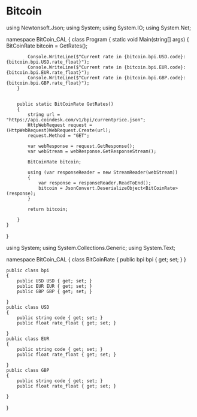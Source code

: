 # Bitcoin
using Newtonsoft.Json;
using System;
using System.IO;
using System.Net;

namespace BitCoin_CAL
{
    class Program
    {
        static void Main(string[] args)
        {
            BitCoinRate bitcoin = GetRates();

            Console.WriteLine($"Current rate in {bitcoin.bpi.USD.code}: {bitcoin.bpi.USD.rate_float}");
            Console.WriteLine($"Current rate in {bitcoin.bpi.EUR.code}: {bitcoin.bpi.EUR.rate_float}");
            Console.WriteLine($"Current rate in {bitcoin.bpi.GBP.code}: {bitcoin.bpi.GBP.rate_float}");
        }


        public static BitCoinRate GetRates()
        {
            string url = "https://api.coindesk.com/v1/bpi/currentprice.json";
            HttpWebRequest request = (HttpWebRequest)WebRequest.Create(url);
            request.Method = "GET";

            var webResponse = request.GetResponse();
            var webStream = webResponse.GetResponseStream();

            BitCoinRate bitcoin;

            using (var responseReader = new StreamReader(webStream))
            {
                var response = responseReader.ReadToEnd();
                bitcoin = JsonConvert.DeserializeObject<BitCoinRate>(response);
            }

            return bitcoin;

        }
    }
}





using System;
using System.Collections.Generic;
using System.Text;

namespace BitCoin_CAL
{
    class BitCoinRate
    {
        public bpi bpi { get; set; }
    }


    public class bpi
    {
        public USD USD { get; set; }
        public EUR EUR { get; set; }
        public GBP GBP { get; set; }

    }
    public class USD
    {
        public string code { get; set; }
        public float rate_float { get; set; }
        
    }
    public class EUR
    {
        public string code { get; set; }
        public float rate_float { get; set; }

    }
    public class GBP
    {
        public string code { get; set; }
        public float rate_float { get; set; }

    }

}
